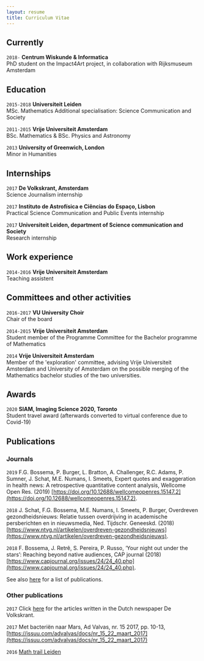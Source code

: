 ```yaml
---
layout: resume
title: Curriculum Vitae
---
```

## Currently
`2018-`
__Centrum Wiskunde & Informatica__ \
PhD student on the Impact4Art project, in collaboration with Rijksmuseum Amsterdam

## Education

`2015-2018`
__Universiteit Leiden__ \
MSc. Mathematics
Additional specialisation: Science Communication and Society

`2011-2015`
__Vrije Universiteit Amsterdam__ \
BSc. Mathematics & BSc. Physics and Astronomy

`2013`
__University of Greenwich, London__ \
Minor in Humanities

## Internships

`2017`
__De Volkskrant, Amsterdam__ \
Science Journalism internship

`2017`
__Instituto de Astrofísica e Ciências do Espaço, Lisbon__ \
Practical Science Communication and Public Events internship

`2017`
__Universiteit Leiden, department of Science communication and Society__ \
Research internship

## Work experience

`2014-2016`
__Vrije Universiteit Amsterdam__ \
Teaching assistent

## Committees and other activities 

`2016-2017`
__VU University Choir__ \
Chair of the board

`2014-2015`
__Vrije Universiteit Amsterdam__ \
Student member of the Programme Committee for the Bachelor programme of Mathematics

`2014`
__Vrije Universiteit Amsterdam__ \
Member of the 'exploration' committee, advising Vrije Universiteit Amsterdam and University of Amsterdam on the possible merging of the Mathematics bachelor studies of the two universities.  

## Awards

`2020`
__SIAM, Imaging Science 2020, Toronto__ \
Student travel award (afterwards converted to virtual conference due to Covid-19)

## Publications

### Journals

`2019`
F.G. Bossema, P. Burger, L. Bratton, A. Challenger, R.C. Adams, P. Sumner, J. Schat, M.E. Numans, I. Smeets, Expert quotes and exaggeration in health news: A retrospective quantitative content analysis, Wellcome Open Res. (2019) [https://doi.org/10.12688/wellcomeopenres.15147.2](https://doi.org/10.12688/wellcomeopenres.15147.2).

`2018`
J. Schat, F.G. Bossema, M.E. Numans, I. Smeets, P. Burger, Overdreven gezondheidsnieuws: Relatie tussen overdrijving in academische persberichten en in nieuwsmedia, Ned. Tijdschr. Geneeskd. (2018) [https://www.ntvg.nl/artikelen/overdreven-gezondheidsnieuws](https://www.ntvg.nl/artikelen/overdreven-gezondheidsnieuws).

`2018`
F. Bossema, J. Retrê, S. Pereira, P. Russo, ‘Your night out under the stars’: Reaching beyond native audiences, CAP journal (2018) [https://www.capjournal.org/issues/24/24_40.php](https://www.capjournal.org/issues/24/24_40.php).

See also [here](https://orcid.org/0000-0001-5668-5326) for a list of publications. 


### Other publications

`2017`
Click [here](https://www.volkskrant.nl/auteur/francien-bossema) for the articles written in the Dutch newspaper De Volkskrant. 

`2017`
Met bacteriën naar Mars, Ad Valvas, nr. 15 2017, pp. 10-13, [https://issuu.com/advalvas/docs/nr_15_22_maart_2017](https://issuu.com/advalvas/docs/nr_15_22_maart_2017) 

`2016`
[Math trail Leiden](https://www.universiteitleiden.nl/en/news/2017/01/math-trail-leiden)

<!-- ### Footer 

Last updated: August 2020 -->


